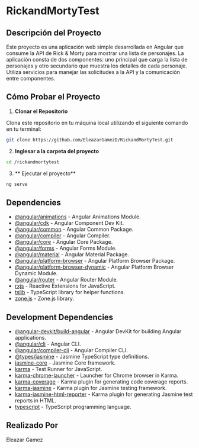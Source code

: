 # RickandMortyTest

## Descripción del Proyecto

Este proyecto es una aplicación web simple desarrollada en Angular que consume la API de Rick & Morty para mostrar una lista de personajes. La aplicación consta de dos componentes: uno principal que carga la lista de personajes y otro secundario que muestra los detalles de cada personaje. Utiliza servicios para manejar las solicitudes a la API y la comunicación entre componentes.

## Cómo Probar el Proyecto

1. **Clonar el Repositorio**

Clona este repositorio en tu máquina local utilizando el siguiente comando en tu terminal:

   ```bash
   git clone https://github.com/EleazarGamezD/RickandMortyTest.git
   ```
2. **Inglesar a la carpeta del proyecto**
```bash
cd /rickandmortytest
```
3. ** Ejecutar el proyecto**
```bash
ng serve 
```

## Dependencies

- [@angular/animations](https://www.npmjs.com/package/@angular/animations) - Angular Animations Module.
- [@angular/cdk](https://www.npmjs.com/package/@angular/cdk) - Angular Component Dev Kit.
- [@angular/common](https://www.npmjs.com/package/@angular/common) - Angular Common Package.
- [@angular/compiler](https://www.npmjs.com/package/@angular/compiler) - Angular Compiler.
- [@angular/core](https://www.npmjs.com/package/@angular/core) - Angular Core Package.
- [@angular/forms](https://www.npmjs.com/package/@angular/forms) - Angular Forms Module.
- [@angular/material](https://www.npmjs.com/package/@angular/material) - Angular Material Package.
- [@angular/platform-browser](https://www.npmjs.com/package/@angular/platform-browser) - Angular Platform Browser Package.
- [@angular/platform-browser-dynamic](https://www.npmjs.com/package/@angular/platform-browser-dynamic) - Angular Platform Browser Dynamic Module.
- [@angular/router](https://www.npmjs.com/package/@angular/router) - Angular Router Module.
- [rxjs](https://www.npmjs.com/package/rxjs) - Reactive Extensions for JavaScript.
- [tslib](https://www.npmjs.com/package/tslib) - TypeScript library for helper functions.
- [zone.js](https://www.npmjs.com/package/zone.js) - Zone.js library.

## Development Dependencies

- [@angular-devkit/build-angular](https://www.npmjs.com/package/@angular-devkit/build-angular) - Angular DevKit for building Angular applications.
- [@angular/cli](https://www.npmjs.com/package/@angular/cli) - Angular CLI.
- [@angular/compiler-cli](https://www.npmjs.com/package/@angular/compiler-cli) - Angular Compiler CLI.
- [@types/jasmine](https://www.npmjs.com/package/@types/jasmine) - Jasmine TypeScript type definitions.
- [jasmine-core](https://www.npmjs.com/package/jasmine-core) - Jasmine Core framework.
- [karma](https://www.npmjs.com/package/karma) - Test Runner for JavaScript.
- [karma-chrome-launcher](https://www.npmjs.com/package/karma-chrome-launcher) - Launcher for Chrome browser in Karma.
- [karma-coverage](https://www.npmjs.com/package/karma-coverage) - Karma plugin for generating code coverage reports.
- [karma-jasmine](https://www.npmjs.com/package/karma-jasmine) - Karma plugin for Jasmine testing framework.
- [karma-jasmine-html-reporter](https://www.npmjs.com/package/karma-jasmine-html-reporter) - Karma plugin for generating Jasmine test reports in HTML.
- [typescript](https://www.npmjs.com/package/typescript) - TypeScript programming language.

## Realizado Por 

Eleazar Gamez 

